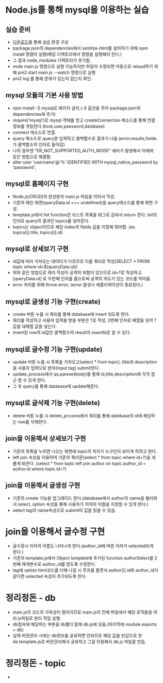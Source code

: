 # Node.js를 통해 mysql을 이용하는 실습

## 실습 준비

* [다운로드](https://github.com/web-n/node.js-mysql/releases/tag/1)를 통해 실습 환경 구성
* package.json의 dependencies에서 sanitize-html를 설치하기 위해 npm install 명령어 실행(해당 디렉토리에서 명령을 실행해야 한다.)
* 그 결과 node_modules 디렉토리가 추가됨.
* node main.js 명령으로 실행 가능하지만 파일이 수정되면 자동으로 reload하기 위해 pm2 start main.js --watch 명령으로 실행
* pm2 log 를 통해 문제가 있는지 없는지 확인.

## mysql 모듈의 기본 사용 방법

* npm install -S mysql로 패키지 설치.(-S 옵션을 주어 package.json의 dependencies에 추가)
* require('mysql')로 mysql 객체를 얻고 createConnection 메소드를 통해 연결 정보를 셋팅한다.(host,user,password,database)
* connect 메소드로 연결.
* query 메소드로 query문 입력하고 콜백함수로 결과가 나옴.(error,results,fields 가 콜백함수의 인자로 들어감)
* 나의 경우엔 "ER_NOT_SUPPORTED_AUTH_MODE" 에러가 발생해서 아래와 같은 방법으로 해결함.
* alter user 'username'@'%' IDENTIFIED WITH mysql_native_password by 'password';

## mysql로 홈페이지 구현

* Node.js(CRUD)의 완성본의 main.js 파일을 이어서 작성.
* 기존의 메인 화면(queryData.id === undefined)을 query메소드를 통해 화면 구성.
* template.js에서 list function은 리스트 목록을 <a>태그로 감싸서 return 한다. list의 인자로 query의 결과인 topics를 넣어준다.
* topics는 object이므로 해당 index의 fields 값을 지정해 줘야함. (ex. topics[i].title, topics[i].id)

## mysql로 상세보기 구현

* id값에 따라 가져오는 데이터가 다르므로 이를 쿼리로 작성(SELECT * FROM topic where id=${queryData.id})
* 위와 같은 방법으로 쿼리 작성이 공격의 위험이 있으므로 id=?로 작성하고 [queryData.id] 로 두번째 인자를 줌으로써 
공격의 의도가 있는 코드를 막아줌.
* error 처리를 위해 throw error; (error 발생시 애플리케이션이 종료된다.)

## mysql로 글생성 기능 구현(create)

* create 버튼 누를 시 쿼리를 통해 database에 insert 되도록 한다.
* 쿼리를 작성하고 사용자 입력을 받을 부분은 ?로 작성, 2번째 인자로 배열을 넣어 ?값을 대체할 값을 넣는다.
* insert된 row의 id값은 콜백함수의 result의 insertId로 알 수 있다.

## mysql로 글수정 기능 구현(update)

* update 버튼 누를 시 목록을 가져오고(select * from topic), title과 description을 사용자 입력으로 받아(input tag) submit한다.
* update_process에서 qs.parese(body)를 통해 id,title,description에 각각 접근 할 수 있게 한다.
* 그 후 query를 통해 database에 update해준다.

## mysql로 글삭제 기능 구현(delete)

* delete 버튼 누를 시 delete_prcoess에서 쿼리를 통해 datebase의 id에 해당하는 row를 삭제한다.

## join을 이용해서 상세보기 구현

* 기존의 목록을 누르면 나오는 화면에 topic의 저자가 누구인지 보이게 하려고 한다.
* left join 속성을 이용하여 기존의 쿼리문(select * from topic where id=?)을 새롭게 바꾼다. (select * from topic left join author on topic.author_id = author.id where topic.id=?)

## join을 이용해서 글생성 구현

* 기존의 create 기능을 업그레이드 한다.(database에서 author의 name을 불러와서 select, option 속성을 통해 사용자가 저자의 이름을 지정할 수 있게 한다.)
* select tag의 name속성으로 submit이 값을 읽을 수 있음.

# join을 이용해서 글수정 구현

* 글수정시 저자의 이름도 나타나게 한다.(author_id에 따른 저자가 selected되게 한다.)
* 기존의 template.js에서 Object template에 추가된 function authorSelect를 2번째 매개변수로 author_id를 받도록 수정한다.
* tag에 option html코드를 더해 나갈 시 루프를 돌면서 author[i].id와 author_id가 같다면 selected 속성이 추가되도록 한다.

# 정리정돈 - db

* main.js의 코드의 가독성이 떨어지므로 main.js의 전체 파일에서 해당 로직들을 여러 js파일로 분리 작업 실행.
* db접속에 해당하는 부분을 lib폴더 밑에 db.js에 넣음.(마지막에 module.exports = db)
* 실제 버젼관리 시에는 db정보를 공유하면 안되므로 해당 값을 빈값으로 한 de.template.js로 버젼관리해서 공유하고 그걸 이용해서 db.js 파일을 만듬.

# 정리정돈 - topic

* 
